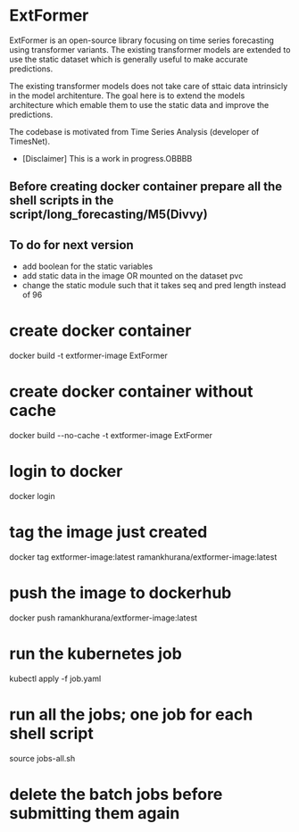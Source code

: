 # ExtFormer 
ExtFormer is an open-source library focusing on time series forecasting using transformer variants. The existing transformer models are extended to use the static dataset which is generally useful to make accurate predictions.


The existing transformer models does not take care of sttaic data intrinsicly in the model architenture. The goal here is to extend the models architecture which emable them to use the static data and improve the predictions.

The codebase is motivated from Time Series Analysis (developer of TimesNet).

- [Disclaimer] This is a work in progress.OBBBB




## Before creating docker container prepare all the shell scripts in the script/long_forecasting/M5(Divvy)

## To do for next version
- add boolean for the static variables
- add static data in the image OR mounted on the dataset pvc
- change the static module such that it takes seq and pred length instead of 96


# create docker container
docker build  -t extformer-image ExtFormer

# create docker container without cache
docker build  --no-cache -t extformer-image ExtFormer

# login to docker
docker login

# tag the image just created
docker tag extformer-image:latest ramankhurana/extformer-image:latest

# push the image to dockerhub
docker push ramankhurana/extformer-image:latest


# run the kubernetes job
kubectl apply -f job.yaml

# run all the jobs; one job for each shell script
source jobs-all.sh


#
# delete the batch jobs before submitting them again

